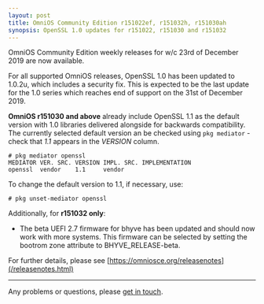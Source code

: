 ```yaml
---
layout: post
title: OmniOS Community Edition r151022ef, r151032h, r151030ah
synopsis: OpenSSL 1.0 updates for r151022, r151030 and r151032
---
```

OmniOS Community Edition weekly releases for w/c 23rd of December 2019 are
now available.

For all supported OmniOS releases, OpenSSL 1.0 has been updated to 1.0.2u,
which includes a security fix. This is expected to be the last update for the
1.0 series which reaches end of support on the 31st of December 2019.

**OmniOS r151030 and above** already include OpenSSL 1.1 as the default version
with 1.0 libraries delivered alongside for backwards compatibility. The
currently selected default version an be checked using `pkg mediator` -
check that _1.1_ appears in the _VERSION_ column.

```
# pkg mediator openssl
MEDIATOR VER. SRC. VERSION IMPL. SRC. IMPLEMENTATION
openssl  vendor    1.1     vendor
```

To change the default version to 1.1, if necessary, use:

```
# pkg unset-mediator openssl
```

Additionally, for **r151032 only**:

* The beta UEFI 2.7 firmware for bhyve has been updated and should now work
  with more systems. This firmware can be selected by setting the bootrom zone
  attribute to BHYVE_RELEASE-beta.

For further details, please see
[https://omniosce.org/releasenotes](/releasenotes.html)

---

Any problems or questions, please [get in touch](/about/contact.html).

